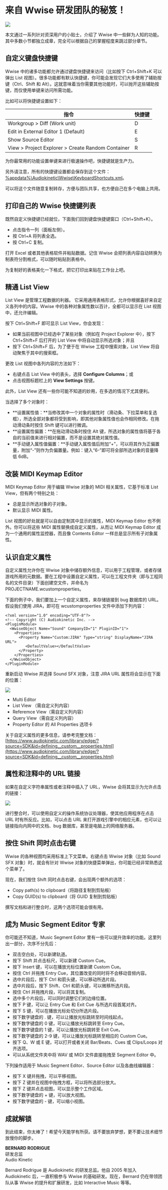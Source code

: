 # 来自 Wwise 研发团队的秘笈！

![](http://info.audiokinetic.com/hubfs/tips%20from%20wwise%20dev%20team.jpg)

本文通过一系列针对资深用户的小贴士，介绍了 Wwise 中一些鲜为人知的功能。其中多数小节都独立成章，完全可以根据自己的掌握程度来跳过部分章节。

## 自定义键盘快捷键

Wwise 中的诸多功能都允许通过键盘快捷键来访问（比如按下 Ctrl+Shift+K 可以弹出 List 视图）。很多功能都有默认快捷键，你可能会发现它们大多使用了辅助按键（Ctrl、Shift 和 Alt）。这就意味着当你需要其他功能时，可以抛开这些辅助按键，而仅使用单键来访问所需功能。

比如可以将快捷键设置如下：

|**指令**|**快捷键**|
|---|:---|
|Workgroup > Diff (Work unit)|D|
|Edit in External Editor 1 (Default)|E|
|Show Source Editor|S|
|View > Project Explorer > Create Random Container|R|

为你最常用的功能设置单键来进行极速操作吧，快捷键就是生产力。

另外请注意，所有的快捷键设置都会保存到这个文件：  
[%appdata%\Audiokinetic\Wwise\KeyboardShortcuts.xml](%appdata%\Audiokinetic\Wwise\KeyboardShortcuts.xml)。

可以将这个文件随意复制转存，方便与团队共享，也方便自己在多个电脑上共用。

## 打印自己的 Wwise 快捷键列表

既然自定义快捷键已经就位，下面我们回到键盘快捷键窗口（Ctrl+Shift+K）。

+ 点击指令一列（面板左侧）。
+ 按 Ctrl+A 将列表全选。
+ 按 Ctrl+C 复制。

打开 Excel 或者其他表格软件并粘贴数据。记住 Wwise 会把列表内容自动转换为制表符分割格式，可以随时粘贴到表格中。

为复制好的表格美化一下格式，把它打印出来贴在工作台上吧。

## 精通 List View

List View 是管理工程数据的利器。 它采用通用表格形式，允许你根据喜好来自定义各列中的内容。Wwise 中的各种对象属性数以百计，全都可以显示在 List 视图中，还允许编辑。

按下 Ctrl+Shift+F 即可显示 List View，你会发现：

+ 如果当前视图中已经选中了某些对象（例如在 Project Explorer 中），按下 Ctrl+Shift+F 后打开的 List View 中将自动显示所选对象；并且
+ 按下 Ctrl+Shift+F 后，为了便于在 Wwise 工程中搜索对象，List View 将自动聚焦于其中的搜索框。

更改 List 视图中各列内容的方法如下：

+ 右键点击 List View 中的表头，选择 **Configure Columns**；或
+ 点击视图标题栏上的 **View Settings** 按键。

此外，List View 还有一些你可能不知道的妙用，在多选的情况下尤其便利。

当选择了多个对象时：

+ **设置属性值：**当修改其中一个对象的属性时（滑动条、下拉菜单和复选框），所选全部对象都将受到影响，即其他对象属性值也会作相同修改。在拖动滑动条时按住 Shift 键可以进行微调。
+ **设置属性偏置：**在拖动滑动条时按住 Alt 键，所选对象的属性值将基于各自的当前值来进行相对偏置，而不是设置其绝对属性值。
+ **手动键入属性值偏置：**手动键入属性值后附加“+”，可以将其作为正偏置量，附加“-”则作为负偏置量。例如：键入“6-”即可将全部所选对象的音量降低 6dB。

## 改装 MIDI Keymap Editor

MIDI Keymap Editor 用于编辑 Wwise 对象的 MIDI 相关属性，它基于标准 List View，但有两个特别之处：

+ 总是显示所选对象的子对象。
+ 默认显示 MIDI 属性。

List 视图的好处就是可以自由定制其中显示的属性，MIDI Keymap Editor 也不例外。你可以将这些 MIDI 属性替换成自定义属性，从而让 MIDI Keymap Editor 成为一个通用的属性监控器，而且像 Contents Editor 一样总是显示所有子对象属性。

## 认识自定义属性

自定义属性允许你在 Wwise 对象中储存额外信息，可以用于工程管理，或者存储游戏所用的元数据。要在工程中设置自定义属性，可以在工程文件夹（即与工程同名的文件目录）下面创建空文件，并命名为 PROJECTNAME.wcustomproperties。

下面的例子中，我们要加上一个自定义属性，来存储链接到 bug 数据库的 URL。 假设我们使用 JIRA，即可在 wcustomproperties 文件中添加下列内容：

    <?xml version="1.0" encoding="UTF-8"?>
    <!-- Copyright (C) Audiokinetic Inc. -->
    <PluginModule>
      <WwiseObject Name="Sound" CompanyID="1" PluginID="1">
        <Properties>
          <Property Name="Custom:JIRA" Type="string" DisplayName="JIRA URL">
             <DefaultValue></DefaultValue>
          </Property>
        </Properties>
      </WwiseObject>
    </PluginModule>

重新启动 Wwise 并选择 Sound SFX 对象，注意 JIRA URL 属性将会显示在下面的位置：

![](http://info.audiokinetic.com/hubfs/tips-from-wwise-dev-team-2.png)

+ Multi Editor
+ List View （需自定义列内容）
+ Referemce View（需自定义列内容）
+ Query View（需自定义列内容）
+ Property Editor 的 All Properties 选项卡

关于自定义属性的更多信息，请参考完整文档：  
[https://www.audiokinetic.com/library/edge/?source=SDK&id=defining__custom__properties.html](https://www.audiokinetic.com/library/edge/?source=SDK&id=defining__custom__properties.html) 

## 属性和注释中的 URL 链接

如果在自定义字符串属性或者注释中插入了 URL，Wwise 会将其显示为允许点击的链接：

![](http://info.audiokinetic.com/hubfs/tips-from-wwise-dev-team-3.png)

进行整合时，可以使用自定义的操作系统协议处理器，使其他应用程序在点击 URL 时有所反应。比如，可以点击 URL 来打开游戏引擎中的相应元素，也可以让链接指向内网中的文档、bug 数据库，甚至是电脑上的网络服务器。  

## 按住 Shift 同时点击右键  

Wwise 的各种视图均采用标准上下文菜单。右键点击 Wwise 对象（比如 Sound SFX 对象）时，就会有针对 Wwise 对象的快捷菜单弹出，你可能已经非常熟悉这个菜单了。

现在，我们按住 Shift 同时点击右键，会出现两个额外的选项：

+ Copy path(s) to clipboard（将路径复制到剪贴板）
+ Copy GUID(s) to clipboard（将 GUID 复制到剪贴板）

撰写文档和进行整合时，这两个选项可能会很有用。

## 成为 Music Segment Editor 专家

你可能还不知道，Music Segment Editor 里有一些可以提升效率的功能。这里列出一部分，次序不分先后：

+ 双击空白处，可以新建轨道。
+ 按下 Shift 并点击标尺，可以新建 Custom Cue。
+ 按下 Insert 键，可以在播放光标位置新建 Custom Cue。
+ 按住 Ctrl 并拖拽 Entry Cue，其位置改变的同时将不会移动音频内容。
+ 选中片段后，按下 Ctrl 和箭头键，可以移动所选片段。
+ 选中片段后，按下 Shift、Ctrl 和箭头键，可以微移所选片段。
+ 按住 Ctrl 并拖拽片段，可以将其复制。
+ 选中多个片段后，可以同时调整它们的边缘位置。
+ 按下 P 键，可以让 Entry Cue 和 Exit Cue 与所选片段首尾对齐。
+ 按下 S 键，可以在播放光标处切分所选片段。
+ 按下数字键盘的 . 键，可以让播放光标跳转至时间线起点。
+ 按下数字键盘的 0 键，可以让播放光标跳转至 Entry Cue。
+ 按下数字键盘的 1 键，可以让播放光标跳转至 Exit Cue。
+ 按下数字键盘的 2-9 键，可以让播放光标跳转至相应的 Custom Cue。
+ 按下 Q、W 或 E 键，可以打开或者关闭 Bar/Beats、Cues 或 Clips/Loops 对齐选项。
+ 可以从系统文件夹中将 WAV 或 MIDI 文件直接拖拽至 Segment Editor 中。

下列操作适用于 Music Segment Editor、Source Editor 以及各曲线编辑器：

+ 按下 X 键并拖拽，可以平移视图。
+ 按下 Z 键并在视图中拖拽方框，可以将所选部分放大。
+ 按下 Z 键并点击视图，可以显示整个工作区域。
+ 按下数字键盘的 + 键，可以放大视图。
+ 按下数字键盘的 - 键，可以缩小视图。

## 成就解锁

到此结束，你太棒了！希望今天能学有所获。请不要放弃梦想，更不要让技术细节放慢你的脚步。

**BERNARD RODRIGUE**    
研发总监    
Audio Kinetic

Bernard Rodrigue 是 Audiokinetic 的研发总监。他自 2005 年加入 Audiokinetic 后，一直积极参与 Wwise 的基础研发。现在，Bernard 仍在带领团队从事 Wwise 的提升和扩展研发，比如 Interactive Music 等等。



                                                                                                                                                                                                                                                                                                                                                                                                                                                                                                                                                                                                                                                                                                                                                                                                                                                                                                                                                                                                                                                                                                                                                                                                                                                                                                                                                                                                                                                                                                                                                                                                                                                                                                                                                                                                                                                                                                                        
